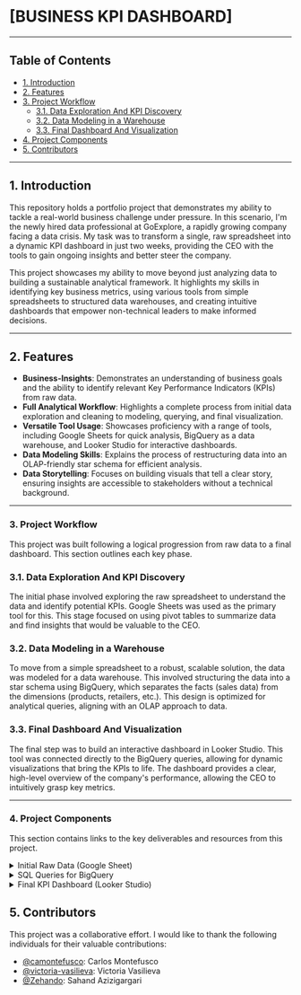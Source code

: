 # [BUSINESS KPI DASHBOARD]

---

## Table of Contents

- [1. Introduction](#1-introduction)
- [2. Features](#2-features)
- [3. Project Workflow](#3-project-workflow)
  - [3.1. Data Exploration And KPI Discovery](#31-data-exploration-and-kpi-discovery)
  - [3.2. Data Modeling in a Warehouse](#32-data-modeling-in-a-warehouse)
  - [3.3. Final Dashboard And Visualization](#33-final-dashboard-and-visualization)
- [4. Project Components](#4-project-components)
- [5. Contributors](#5-contributors)

---

## 1. Introduction

This repository holds a portfolio project that demonstrates my ability to tackle a real-world business challenge under pressure. In this scenario, I'm the newly hired data professional at GoExplore, a rapidly growing company facing a data crisis. My task was to transform a single, raw spreadsheet into a dynamic KPI dashboard in just two weeks, providing the CEO with the tools to gain ongoing insights and better steer the company.

This project showcases my ability to move beyond just analyzing data to building a sustainable analytical framework. It highlights my skills in identifying key business metrics, using various tools from simple spreadsheets to structured data warehouses, and creating intuitive dashboards that empower non-technical leaders to make informed decisions.

---

## 2. Features

- **Business-Insights**: Demonstrates an understanding of business goals and the ability to identify relevant Key Performance Indicators (KPIs) from raw data.
- **Full Analytical Workflow**: Highlights a complete process from initial data exploration and cleaning to modeling, querying, and final visualization.
- **Versatile Tool Usage**: Showcases proficiency with a range of tools, including Google Sheets for quick analysis, BigQuery as a data warehouse, and Looker Studio for interactive dashboards.
- **Data Modeling Skills**: Explains the process of restructuring data into an OLAP-friendly star schema for efficient analysis.
- **Data Storytelling**: Focuses on building visuals that tell a clear story, ensuring insights are accessible to stakeholders without a technical background.

---

### 3. Project Workflow

This project was built following a logical progression from raw data to a final dashboard. This section outlines each key phase.

### 3.1. Data Exploration And KPI Discovery
The initial phase involved exploring the raw spreadsheet to understand the data and identify potential KPIs. Google Sheets was used as the primary tool for this. This stage focused on using pivot tables to summarize data and find insights that would be valuable to the CEO.

### 3.2. Data Modeling in a Warehouse
To move from a simple spreadsheet to a robust, scalable solution, the data was modeled for a data warehouse. This involved structuring the data into a star schema using BigQuery, which separates the facts (sales data) from the dimensions (products, retailers, etc.). This design is optimized for analytical queries, aligning with an OLAP approach to data.

### 3.3. Final Dashboard And Visualization
The final step was to build an interactive dashboard in Looker Studio. This tool was connected directly to the BigQuery queries, allowing for dynamic visualizations that bring the KPIs to life. The dashboard provides a clear, high-level overview of the company's performance, allowing the CEO to intuitively grasp key metrics.

---

### 4. Project Components

This section contains links to the key deliverables and resources from this project.

<details>
<summary>Initial Raw Data (Google Sheet)</summary>
<br>
This Google Sheet shows the revenue KPIs I created for the project. It contains pivot tables that summarize the data and charts that visualize the key metrics, demonstrating my initial analysis of the company's performance.
<br>
<a href="https://docs.google.com/spreadsheets/d/1Ha5fPKU8lrVWPSfVkhw9XGEvXldpoc39vjFBeax_UO0/edit?gid=1031855285#gid=1031855285">View Google Sheet</a>
</details>

<details>
<summary>SQL Queries for BigQuery</summary>
<br>
The SQL queries used for this project demonstrate our process of transforming raw data into structured, analytical insights for the dashboard. Due to the data retention policy of the free BigQuery service, a screenshot of one of my queries has been preserved to document our work.
<br>
<a href="https://github.com/Cebulva/business-kpi-dashboard/blob/main/Screenshots/BigQueryRevenueQuery.png">View SQL Revenue Query</a>
</details>

<details>
<summary>Final KPI Dashboard (Looker Studio)</summary>
<br>
The final interactive dashboard built to provide the CEO with a clear, ongoing view of GoExplore’s performance. This dashboard visualizes the key metrics and insights derived from the data analysis. I was responsible for the first slide of the dashboard.
<br>
<a href="https://lookerstudio.google.com/reporting/928e4db6-c643-41d3-a4b2-d90d151dd09a">View Dashboard</a>
</details>

## 5. Contributors

This project was a collaborative effort. I would like to thank the following individuals for their valuable contributions:

- [@camontefusco](https://github.com/camontefusco/): Carlos Montefusco
- [@victoria-vasilieva](https://github.com/victoria-vasilieva): Victoria Vasilieva
- [@Zehando](https://github.com/Zehando): Sahand Azizigargari

